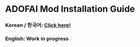 # ADOFAI Mod Installation Guide
### Korean / 한국어: [Click here!](./kor-main.md)
### English: Work in progress